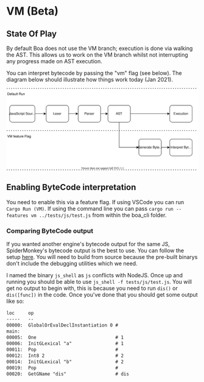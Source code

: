 # VM (Beta)

## State Of Play

By default Boa does not use the VM branch; execution is done via walking the AST. This allows us to work on the VM branch whilst not interrupting any progress made on AST execution.

You can interpret bytecode by passing the "vm" flag (see below). The diagram below should illustrate how things work today (Jan 2021).

![image](img/boa_architecture.svg)

## Enabling ByteCode interpretation

You need to enable this via a feature flag. If using VSCode you can run `Cargo Run (VM)`. If using the command line you can pass `cargo run --features vm ../tests/js/test.js` from within the boa_cli folder.

### Comparing ByteCode output

If you wanted another engine's bytecode output for the same JS, SpiderMonkey's bytecode output is the best to use. You can follow the setup [here](https://developer.mozilla.org/en-US/docs/Mozilla/Projects/SpiderMonkey/Introduction_to_the_JavaScript_shell). You will need to build from source because the pre-built binarys don't include the debugging utilities which we need.

I named the binary `js_shell` as `js` conflicts with NodeJS. Once up and running you should be able to use `js_shell -f tests/js/test.js`. You will get no output to begin with, this is because you need to run `dis()` or `dis([func])` in the code. Once you've done that you should get some output like so:

```
loc     op
-----   --
00000:  GlobalOrEvalDeclInstantiation 0 #
main:
00005:  One                             # 1
00006:  InitGLexical "a"                # 1
00011:  Pop                             #
00012:  Int8 2                          # 2
00014:  InitGLexical "b"                # 2
00019:  Pop                             #
00020:  GetGName "dis"                  # dis
```

